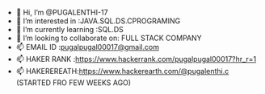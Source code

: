 - 👋 Hi, I’m @PUGALENTHI-17
- 👀 I’m interested in :JAVA.SQL.DS.CPROGRAMING
- 🌱 I’m currently learning :SQL.DS
- 💞️ I’m looking to collaborate on: FULL STACK COMPANY
- 📫 EMAIL ID :pugalpugal00017@gmail.com
- 📫 HAKER RANK :https://www.hackerrank.com/pugalpugal00017?hr_r=1
- 📫 HAKEREREATH:https://www.hackerearth.com/@pugalenthi.c (STARTED FRO FEW WEEKS AGO)
<!---
PUGALENTHI-17/PUGALENTHI-17 is a ✨ special ✨ repository because its `README.md` (this file) appears on your GitHub profile.
You can click the Preview link to take a look at your changes.
--->
